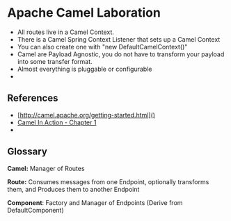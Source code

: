 # Apache Camel Laboration


- All routes live in a Camel Context.
 - There is a Camel Spring Context Listener that sets up a Camel Context
 - You can also create one with "new DefaultCamelContext()"
- Camel are Payload Agnostic, you do not have to transform your payload into some transfer format.
- Almost everything is pluggable or configurable
- 



## References

- [http://camel.apache.org/getting-started.html]()
- [Camel In Action - Chapter 1](https://manning-content.s3.amazonaws.com/download/d/9e78430-edc1-4831-a44b-0faf977ebcfa/Ibsen2_Camel2e_MEAP_V08_ch1.pdf)
- []()


## Glossary

**Camel:** Manager of Routes

**Route:** Consumes messages from one Endpoint, optionally transforms them, and Produces them to another Endpoint

**Component**: Factory and Manager of Endpoints (Derive from DefaultComponent)

